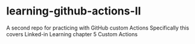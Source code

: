 # learning-github-actions-II
A second repo for practicing with GitHub custom Actions
Specifically this covers Linked-in Learning chapter 5 Custom Actions
